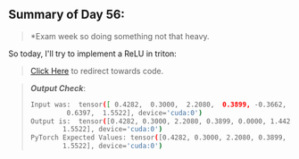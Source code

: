 ## Summary of Day 56:

> *Exam week so doing something not that heavy.

So today, I'll try to implement a ReLU in triton:

> [Click Here](./relu.py) to redirect towards code.

> ***Output Check***:
>```bash
> Input was:  tensor([ 0.4282,  0.3000,  2.2080,  0.3899, -0.3662,  1.4428,  0.1740,  0.2815,
>          0.6397,  1.5522], device='cuda:0')
> Output is:  tensor([0.4282, 0.3000, 2.2080, 0.3899, 0.0000, 1.4428, 0.1740, 0.2815, 0.6397,
>         1.5522], device='cuda:0')
> PyTorch Expected Values: tensor([0.4282, 0.3000, 2.2080, 0.3899, 0.0000, 1.4428, 0.1740, 0.2815, 0.6397,
>         1.5522], device='cuda:0')
>```